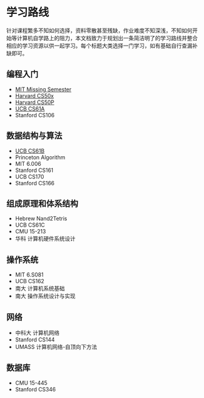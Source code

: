 # 学习路线

针对课程繁多不知如何选择，资料零散甚至残缺，作业难度不知深浅，不知如何开始等计算机自学路上的阻力，本文档致力于规划出一条简洁明了的学习路线并整合相应的学习资源以供一起学习。每个标题大类选择一门学习，如有基础自行查漏补缺即可。

## 编程入门

- [MIT Missing Semester](./missing-semester/intro)
- [Harvard CS50x](./cs50x/intro)
- [Harvard CS50P](./cs50p/intro)
- [UCB CS61A](./cs61a/intro)
- Stanford CS106

## 数据结构与算法

- [UCB CS61B](./cs61b/intro)
- Princeton Algorithm
- MIT 6.006
- Stanford CS161
- UCB CS170
- Stanford CS166

## 组成原理和体系结构

- Hebrew Nand2Tetris
- UCB CS61C
- CMU 15-213
- 华科 计算机硬件系统设计

## 操作系统

- MIT 6.S081
- UCB CS162
- 南大 计算机系统基础
- 南大 操作系统设计与实现

## 网络

- 中科大 计算机网络
- Stanford CS144
- UMASS 计算机网络-自顶向下方法

## 数据库

- CMU 15-445
- Stanford CS346